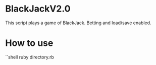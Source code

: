 # BlackJackV2.0

This script plays a game of BlackJack. Betting and load/save enabled.

# How to use
``shell ruby directory.rb
